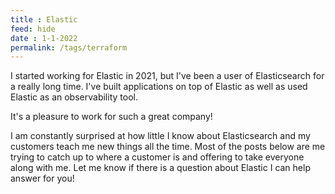 ```yaml
---
title : Elastic
feed: hide
date : 1-1-2022
permalink: /tags/terraform
---
```

I started working for Elastic in 2021, but I've been a user of Elasticsearch for a really long time. I've built applications on top of Elastic as well as used Elastic as an observability tool.

It's a pleasure to work for such a great company!

I am constantly surprised at how little I know about Elasticsearch and my customers teach me new things all the time. Most of the posts below are me trying to catch up to where a customer is and offering to take everyone along with me. Let me know if there is a question about Elastic I can help answer for you!